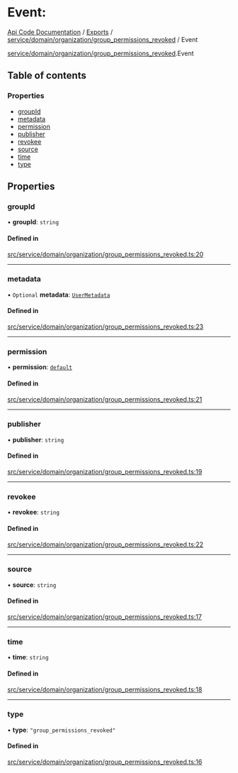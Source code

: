 # Event: 
 
[Api Code Documentation](../README.md) / [Exports](../modules.md) / [service/domain/organization/group\_permissions\_revoked](../modules/service_domain_organization_group_permissions_revoked.md) / Event

[service/domain/organization/group\_permissions\_revoked](../modules/service_domain_organization_group_permissions_revoked.md).Event

## Table of contents

### Properties

- [groupId](service_domain_organization_group_permissions_revoked.Event.md#groupid)
- [metadata](service_domain_organization_group_permissions_revoked.Event.md#metadata)
- [permission](service_domain_organization_group_permissions_revoked.Event.md#permission)
- [publisher](service_domain_organization_group_permissions_revoked.Event.md#publisher)
- [revokee](service_domain_organization_group_permissions_revoked.Event.md#revokee)
- [source](service_domain_organization_group_permissions_revoked.Event.md#source)
- [time](service_domain_organization_group_permissions_revoked.Event.md#time)
- [type](service_domain_organization_group_permissions_revoked.Event.md#type)

## Properties

### groupId

• **groupId**: `string`

#### Defined in

[src/service/domain/organization/group_permissions_revoked.ts:20](https://github.com/openkfw/TruBudget/blob/90402cb/api/src/service/domain/organization/group_permissions_revoked.ts#L20)

___

### metadata

• `Optional` **metadata**: [`UserMetadata`](../modules/service_domain_metadata.md#usermetadata)

#### Defined in

[src/service/domain/organization/group_permissions_revoked.ts:23](https://github.com/openkfw/TruBudget/blob/90402cb/api/src/service/domain/organization/group_permissions_revoked.ts#L23)

___

### permission

• **permission**: [`default`](../modules/authz_intents.md#default)

#### Defined in

[src/service/domain/organization/group_permissions_revoked.ts:21](https://github.com/openkfw/TruBudget/blob/90402cb/api/src/service/domain/organization/group_permissions_revoked.ts#L21)

___

### publisher

• **publisher**: `string`

#### Defined in

[src/service/domain/organization/group_permissions_revoked.ts:19](https://github.com/openkfw/TruBudget/blob/90402cb/api/src/service/domain/organization/group_permissions_revoked.ts#L19)

___

### revokee

• **revokee**: `string`

#### Defined in

[src/service/domain/organization/group_permissions_revoked.ts:22](https://github.com/openkfw/TruBudget/blob/90402cb/api/src/service/domain/organization/group_permissions_revoked.ts#L22)

___

### source

• **source**: `string`

#### Defined in

[src/service/domain/organization/group_permissions_revoked.ts:17](https://github.com/openkfw/TruBudget/blob/90402cb/api/src/service/domain/organization/group_permissions_revoked.ts#L17)

___

### time

• **time**: `string`

#### Defined in

[src/service/domain/organization/group_permissions_revoked.ts:18](https://github.com/openkfw/TruBudget/blob/90402cb/api/src/service/domain/organization/group_permissions_revoked.ts#L18)

___

### type

• **type**: ``"group_permissions_revoked"``

#### Defined in

[src/service/domain/organization/group_permissions_revoked.ts:16](https://github.com/openkfw/TruBudget/blob/90402cb/api/src/service/domain/organization/group_permissions_revoked.ts#L16)

